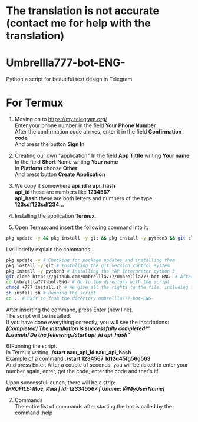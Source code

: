 # The translation is not accurate (contact me for help with the translation)

# Umbrellla777-bot-ENG-
Python a script for beautiful text design in Telegram

# For Termux
1) Moving on to https://my.telegram.org/  <br/>
Enter your phone number in the field **Your Phone Number**  <br/>
After the confirmation code arrives, enter it in the field **Confirmation code**  <br/>
And press the button **Sign In**  <br/>

2) Creating our own "application"
In the field **App Tittle** writing **Your name**  <br/>
In the field **Short** Name writing **Your name**  <br/>
In **Platform** choose **Other**  <br/>
And press button **Create Application**  <br/>

3) We copy it somewhere **api_id** и **api_hash**  <br/>
**api_id** these are numbers like **1234567**  <br/>
**api_hash** these are both letters and numbers of the type **123sdf123sdf234...**  <br/>

4) Installing the application **Termux**.  <br/>

5) Open Termux and insert the following command into it:
```bash
pkg update -y && pkg install -y git && pkg install -y python3 && git clone https://github.com/Umbrellla777/Umbrellla777-bot-ENG- && cd Umbrellla777-bot-ENG- && chmod +777 install.sh && sh install.sh && cd ..
```
I will briefly explain the commands:
```bash
pkg update -y # Checking for package updates and installing them
pkg install -y git # Installing the git version control system
pkg install -y python3 # Installing the YAP Interpreter python 3
git clone https://github.com/Umbrellla777/Umbrellla777-bot-ENG- # After installing git, download the repository with the script
cd Umbrellla777-bot-ENG- # Go to the directory with the script
chmod +777 install.sh # We give all the rights to the file, including for execution
sh install.sh # Running the script
cd .. # Exit to from the directory Umbrellla777-bot-ENG-
```

After inserting the command, press Enter (new line). <br/>
The script will be installed.  <br/>
If you have done everything correctly, you will see the inscriptions:  <br/>
***[Completed] The installation is successfully completed!"***  <br/>
***[Launch] Do the following./start api_id api_hash"***

6)Running the script.  <br/>
In Termux writing **./start ваш_api_id ваш_api_hash**  <br/>
Example of a command **./start 1234567 1d12d45fg56g563**  <br/>
And press Enter. After a couple of seconds, you will be asked to enter your number again, enter, get the code, enter the code and that's it!  <br/>

Upon successful launch, there will be a strip:  <br/>
***[PROFILE: Моё_Имя | Id: 123345567 | Uname: @MyUserName]***

7) Commands  <br/>
The entire list of commands after starting the bot is called by the command .help <br/>
